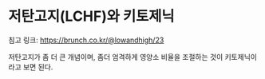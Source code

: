 # 저탄고지(LCHF)와 키토제닉


침고 링크: https://brunch.co.kr/@lowandhigh/23

저탄고지가 좀 더 큰 개념이며, 좀더 엄격하게 영양소 비율을 조절하는 것이 키토제닉이라고 보면 된다. 


